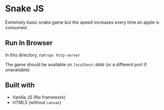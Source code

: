 # Snake JS

Extremely basic snake game but the speed increases every time an apple is consumed.

## Run In Browser

In this directory, run `npx http-server`

The game should be available on `localhost:8080` (or a different port if unavailable)

## Built with

- Vanilla JS (No framework)
- HTML5 (without `canvas`)
